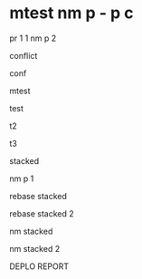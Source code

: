# mtest nm p - p c

pr 1 1 nm p 2

conflict

conf

mtest

test

t2

t3

stacked

nm p 1

rebase stacked 

rebase stacked 2

nm stacked

nm stacked 2

DEPLO REPORT
